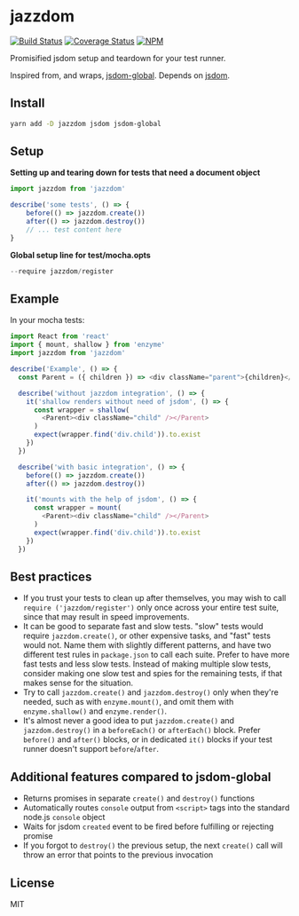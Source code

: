 # jazzdom

[![Build Status][travis-image]][travis-url]
[![Coverage Status][coveralls-image]][coveralls-url]
[![NPM][npm-image]][npm-url]

Promisified jsdom setup and teardown for your test runner.

Inspired from, and wraps, [jsdom-global](https://github.com/rstacruz/jsdom-global).
Depends on [jsdom](https://github.com/tmpvar/jsdom).

## Install

```sh
yarn add -D jazzdom jsdom jsdom-global
```

## Setup

**Setting up and tearing down for tests that need a document object**

```js
import jazzdom from 'jazzdom'

describe('some tests', () => {
    before(() => jazzdom.create())
    after(() => jazzdom.destroy())
    // ... test content here
}
```

**Global setup line for test/mocha.opts**

```js
--require jazzdom/register
```

## Example

In your mocha tests:

```js
import React from 'react'
import { mount, shallow } from 'enzyme'
import jazzdom from 'jazzdom'

describe('Example', () => {
  const Parent = ({ children }) => <div className="parent">{children}</div>

  describe('without jazzdom integration', () => {
    it('shallow renders without need of jsdom', () => {
      const wrapper = shallow(
        <Parent><div className="child" /></Parent>
      )
      expect(wrapper.find('div.child')).to.exist
    })
  })

  describe('with basic integration', () => {
    before(() => jazzdom.create())
    after(() => jazzdom.destroy())

    it('mounts with the help of jsdom', () => {
      const wrapper = mount(
        <Parent><div className="child" /></Parent>
      )
      expect(wrapper.find('div.child')).to.exist
    })
  })
```

## Best practices

* If you trust your tests to clean up after themselves, you may wish to call `require ('jazzdom/register')` only once across your entire test suite, since that may result in speed improvements.
* It can be good to separate fast and slow tests. "slow" tests would require `jazzdom.create()`, or other expensive tasks, and "fast" tests would not. Name them with slightly different patterns, and have two different test rules in `package.json` to call each suite. Prefer to have more fast tests and less slow tests. Instead of making multiple slow tests, consider making one slow test and spies for the remaining tests, if that makes sense for the situation.
* Try to call `jazzdom.create()` and `jazzdom.destroy()` only when they're needed, such as with `enzyme.mount()`, and omit them with `enzyme.shallow()` and `enzyme.render()`.
* It's almost never a good idea to put `jazzdom.create()` and `jazzdom.destroy()` in a `beforeEach()` or `afterEach()` block. Prefer `before()` and `after()` blocks, or in dedicated `it()` blocks if your test runner doesn't support `before`/`after`.

## Additional features compared to jsdom-global

* Returns promises in separate `create()` and `destroy()` functions
* Automatically routes `console` output from `<script>` tags into the standard node.js `console` object
* Waits for jsdom `created` event to be fired before fulfilling or rejecting promise
* If you forgot to `destroy()` the previous setup, the next `create()` call will throw an error that points to the previous invocation

## License

MIT

[travis-image]: https://travis-ci.org/mwolson/jazzdom.svg?branch=master
[travis-url]: https://travis-ci.org/mwolson/jazzdom

[coveralls-image]: https://coveralls.io/repos/github/mwolson/jazzdom/badge.svg?branch=master
[coveralls-url]: https://coveralls.io/github/mwolson/jazzdom?branch=master

[npm-image]: https://img.shields.io/npm/v/jazzdom.svg
[npm-url]: https://www.npmjs.com/package/jazzdom
